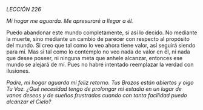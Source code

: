 *LECCIÓN 226*

*Mi hogar me aguarda. Me apresuraré a llegar a él.*

Puedo abandonar este mundo completamente, si así lo decido. No mediante la muerte, sino mediante un cambio de parecer con respecto al propósito del mundo. Si creo que tal como lo veo ahora tiene valor, así seguirá siendo para mí. Mas si tal como lo contemplo no veo nada de valor en él, ni nada que desee poseer, ni ninguna meta que anhele alcanzar, entonces ese mundo se alejará de mí. Pues no habré intentado reemplazar la verdad con ilusiones.

_Padre, mi hogar aguarda mi feliz retorno. Tus Brazos están abiertos y oigo Tu Voz. ¿Qué necesidad tengo de prolongar mi estadía en un lugar de vanos deseos y de sueños frustrados cuando con tanta facilidad puedo alcanzar el Cielo?_